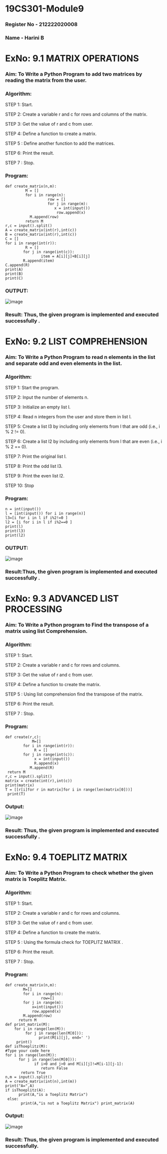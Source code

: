 # 19CS301-Module9
### Register No - 212222020008
### Name - Harini B

# ExNo: 9.1 MATRIX OPERATIONS
### Aim: To Write a Python Program to add two matrices by reading the matrix from the user.
### Algorithm:
STEP 1: Start.

STEP 2: Create a variable r and c for rows and columns of the matrix.

STEP 3: Get the value of r and c from user.

STEP 4: Define a function to create a matrix.

STEP 5 : Define another function to  add the matrices.

STEP 6: Print the result.

STEP 7 : Stop.

### Program:
```
def create_matrix(n,m):
         M = []
         for i in range(n):
                   row = []
                   for j in range(m):
                      x = int(input())
                       row.append(x)
           M.append(row)
         return M
r,c = input().split()
A = create_matrix(int(r),int(c))
B = create_matrix(int(r),int(c))
C = []
for i in range(int(r)):
         R = []
        for j in range(int(c)):
                item = A[i][j]+B[i][j]
        R.append(item)
C.append(R)
print(A)
print(B)
print(C)
```
### OUTPUT:
![image](https://github.com/user-attachments/assets/fd1911c9-5a3c-4d50-9a0d-69c4369802df)

### Result: Thus, the given program is implemented and executed successfully .

# ExNo: 9.2 LIST COMPREHENSION
### Aim: To Write a Python Program to read n elements in the list and separate  odd and even elements in the list.
### Algorithm:
STEP 1: Start the program.

STEP 2: Input the number of elements n.

STEP 3: Initialize an empty list l.

STEP 4: Read n integers from the user and store them in list l.

STEP 5: Create a list l3 by including only elements from l that are odd (i.e., i % 2 != 0).

STEP 6: Create a list l2 by including only elements from l that are even (i.e., i % 2 == 0).

STEP 7: Print the original list l.

STEP 8: Print the odd list l3.

STEP 9: Print the even list l2.

STEP 10: Stop
### Program:
```
n = int(input())
l = [int(input()) for i in range(n)]
l3=[i for i in l if i%2!=0 ]
l2 = [i for i in l if i%2==0 ]
print(l)
print(l3)
print(l2)
```
### OUTPUT:
![image](https://github.com/user-attachments/assets/643f3a08-7707-45d9-9fee-d2daaaa117ad)

### Result:Thus, the given program is implemented and executed successfully .
 
# ExNo: 9.3 ADVANCED LIST PROCESSING
### Aim: To Write a Python program to Find the transpose of a matrix using list Comprehension.
### Algorithm:
STEP 1: Start.

STEP 2: Create a variable r and c for rows and columns.

STEP 3: Get the value of r and c from user.

STEP 4: Define a function to create the matrix.

STEP 5 : Using list comprehension find the transpose of the matrix.

STEP 6: Print the result.

STEP 7 : Stop.
### Program:
```
def create(r,c):
            M=[]
        for i in range(int(r)):
             R = []
        for j in range(int(c)):
             x = int(input())
             R.append(x)
           M.append(R)
 return M
r,c = input().split()
matrix = create(int(r),int(c))
print(matrix)
T = [[r[i]for r in matrix]for i in range(len(matrix[0]))]
 print(T)
```
### Output:
![image](https://github.com/user-attachments/assets/c8c2de03-b9b4-4d50-86ba-51004da688c0)

### Result: Thus, the given program is implemented and executed successfully .

# ExNo: 9.4 TOEPLITZ MATRIX
### Aim: To Write a Python Program to check whether the given matrix is Toeplitz Matrix.
### Algorithm:
STEP 1: Start.

STEP 2: Create a variable r and c for rows and columns.

STEP 3: Get the value of r and c from user.

STEP 4: Define a function to create the matrix.

STEP 5 : Using the formula check for TOEPLITZ MATRIX .

STEP 6: Print the result.

STEP 7 : Stop.
### Program:
```
def create_matrix(n,m):
        M=[]
        for i in range(n):
                row=[]
        for j in range(m):
            x=int(input())
            row.append(x)
        M.append(row)
      return M
def print_matrix(M):
    for i in range(len(M)):
         for j in range(len(M[0])):
               print(M[i][j], end=' ')
     print()
def isThoeplitz(M):
#Type your code here
for i in range(len(M)):
      for j in range(len(M[0])):
             if i>0 and j>0 and M[i][j]!=M[i-1][j-1]:
                return False
       return True
n,m = input().split()
A = create_matrix(int(n),int(m))
print("A=",A)
if isThoeplitz(A):
      print(A,"is a Toeplitz Matrix")
 else:
       print(A,"is not a Toeplitz Matrix") print_matrix(A)
```
### Output:
![image](https://github.com/user-attachments/assets/0ed7d16f-55eb-4f53-89f2-ceb6e834fd07)

### Result: Thus, the given program is implemented and executed successfully.




